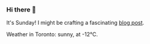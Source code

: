 ### Hi there :wave:

It's Sunday! I might be crafting a fascinating [blog post](https://www.benjaminwuethrich.dev).

Weather in Toronto: sunny, at -12°C.

